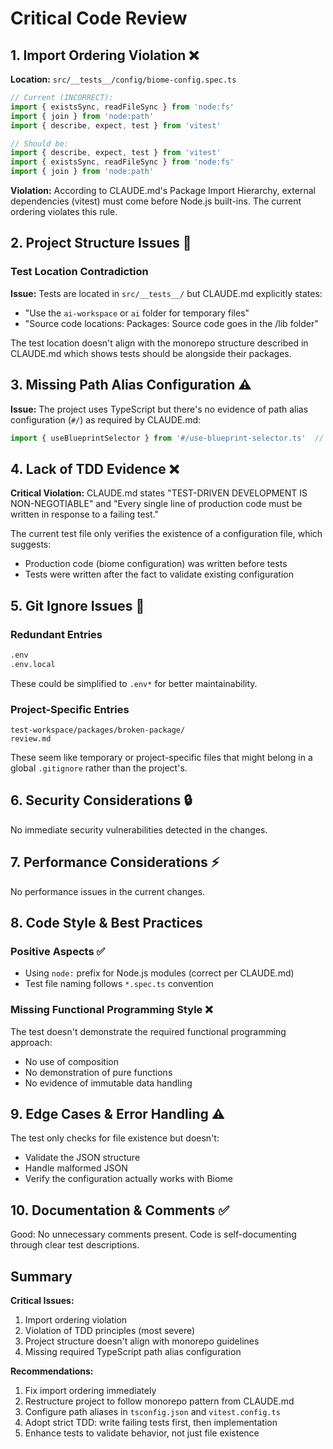 # Critical Code Review

## 1. Import Ordering Violation ❌

**Location:** `src/__tests__/config/biome-config.spec.ts`

```typescript
// Current (INCORRECT):
import { existsSync, readFileSync } from 'node:fs'
import { join } from 'node:path'
import { describe, expect, test } from 'vitest'

// Should be:
import { describe, expect, test } from 'vitest'
import { existsSync, readFileSync } from 'node:fs'
import { join } from 'node:path'
```

**Violation:** According to CLAUDE.md's Package Import Hierarchy, external dependencies (vitest) must come before Node.js built-ins. The current ordering violates this rule.

## 2. Project Structure Issues 🚨

### Test Location Contradiction
**Issue:** Tests are located in `src/__tests__/` but CLAUDE.md explicitly states:
- "Use the `ai-workspace` or `ai` folder for temporary files"
- "Source code locations: Packages: Source code goes in the /lib folder"

The test location doesn't align with the monorepo structure described in CLAUDE.md which shows tests should be alongside their packages.

## 3. Missing Path Alias Configuration ⚠️

**Issue:** The project uses TypeScript but there's no evidence of path alias configuration (`#/`) as required by CLAUDE.md:
```typescript
import { useBlueprintSelector } from '#/use-blueprint-selector.ts'  // Expected format
```

## 4. Lack of TDD Evidence ❌

**Critical Violation:** CLAUDE.md states "TEST-DRIVEN DEVELOPMENT IS NON-NEGOTIABLE" and "Every single line of production code must be written in response to a failing test."

The current test file only verifies the existence of a configuration file, which suggests:
- Production code (biome configuration) was written before tests
- Tests were written after the fact to validate existing configuration

## 5. Git Ignore Issues 📝

### Redundant Entries
```diff
.env
.env.local
```
These could be simplified to `.env*` for better maintainability.

### Project-Specific Entries
```
test-workspace/packages/broken-package/
review.md
```
These seem like temporary or project-specific files that might belong in a global `.gitignore` rather than the project's.

## 6. Security Considerations 🔒

No immediate security vulnerabilities detected in the changes.

## 7. Performance Considerations ⚡

No performance issues in the current changes.

## 8. Code Style & Best Practices

### Positive Aspects ✅
- Using `node:` prefix for Node.js modules (correct per CLAUDE.md)
- Test file naming follows `*.spec.ts` convention

### Missing Functional Programming Style ❌
The test doesn't demonstrate the required functional programming approach:
- No use of composition
- No demonstration of pure functions
- No evidence of immutable data handling

## 9. Edge Cases & Error Handling ⚠️

The test only checks for file existence but doesn't:
- Validate the JSON structure
- Handle malformed JSON
- Verify the configuration actually works with Biome

## 10. Documentation & Comments ✅

Good: No unnecessary comments present. Code is self-documenting through clear test descriptions.

## Summary

**Critical Issues:**
1. Import ordering violation
2. Violation of TDD principles (most severe)
3. Project structure doesn't align with monorepo guidelines
4. Missing required TypeScript path alias configuration

**Recommendations:**
1. Fix import ordering immediately
2. Restructure project to follow monorepo pattern from CLAUDE.md
3. Configure path aliases in `tsconfig.json` and `vitest.config.ts`
4. Adopt strict TDD: write failing tests first, then implementation
5. Enhance tests to validate behavior, not just file existence
